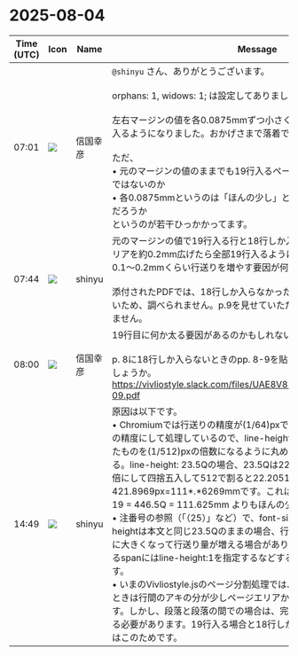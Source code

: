 # 2025-08-04

|Time (UTC)|Icon|Name|Message|
|---|---|---|---|
|07:01|![](https://avatars.slack-edge.com/2022-08-21/3992344751120_5c9be0c9169540de7e40_72.jpg)|信国幸彦|`@shinyu` さん、ありがとうございます。<br><br>orphans: 1, widows: 1; は設定してありました。<br><br>左右マージンの値を各0.0875mmずつ小さくしたら、どのページも19行入るようになりました。おかげさまで落着です。<br><br>ただ、<br>• 元のマージンの値のままでも19行入るページもあるのは不思議なことではないのか<br>• 各0.0875mmというのは「ほんの少し」という範囲だといっていいのだろうか<br>というのが若干ひっかかってます。|
|07:44|![](https://avatars.slack-edge.com/2018-04-27/354445776386_e258f5ed5ba887b08668_72.jpg)|shinyu|元のマージンの値で19行入る行と18行しか入らない行があってページエリアを約0.2mm広げたら全部19行入るようになったということは、0.1〜0.2mmくらい行送りを増やす要因が何かあると考えられますね。<br><br>添付されたPDFでは、18行しか入らなかったページp.8の次のページがないため、調べられません。p.9を見せていただけると何か分かるかもしれません。|
|08:00|![](https://avatars.slack-edge.com/2022-08-21/3992344751120_5c9be0c9169540de7e40_72.jpg)|信国幸彦|19行目に何か太る要因があるのかもしれないということですね。<br><br>p. 8に18行しか入らないときのpp. 8-9を貼り付けます。何かありそうでしょうか。<br>https://vivliostyle.slack.com/files/UAE8V83GA/F098UEJL11S/pp08-09.pdf|
|14:49|![](https://avatars.slack-edge.com/2018-04-27/354445776386_e258f5ed5ba887b08668_72.jpg)|shinyu|原因は以下です。<br>• Chromiumでは行送りの精度が(1/64)pxであり、Vivliostyle.jsでは8倍の精度にして処理しているので、line-heightに指定した値をpx単位にしたものを(1/512)pxの倍数になるように丸めた値が実際の行送りになる。line-height: 23.5Qの場合、23.5Qは22.2047pxだが、これを512倍にして四捨五入して512で割ると22.2051pxとなる。19行にすると421.8969px=111*.*6269mmです。これは誤差がない場合の23.5Q * 19 = 446.5Q = 111.625mm よりもほんの少し大きいです。<br>• 注番号の参照（「（25）」など）で、font-sizeを小さくしてます。line-heightは本文と同じ23.5Qのままの場合、行の前後に付く半行間が僅かに大きくなって行送り量が増える場合があります。font-sizeを変えているspanにはline-height:1を指定するなどするとこの問題を避けられます。<br>• いまのVivliostyle.jsのページ分割処理では、段落の途中で改ページするときは行間のアキの分が少しページエリアからはみだしても許容されます。しかし、段落と段落の間での場合は、完全にページエリア内に収まる必要があります。19行入る場合と18行しか入らない場合とが生じたのはこのためです。|
